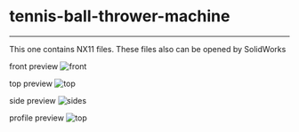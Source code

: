 # tennis-ball-thrower-machine
---

This one contains NX11 files. These files also can be opened by SolidWorks

front preview
![front](https://github.com/savolla/tennis-ball-throwing-machine/blob/master/pics/front.png)

top preview
![top](https://github.com/savolla/tennis-ball-throwing-machine/blob/master/pics/top.png)

side preview
![sides](https://github.com/savolla/tennis-ball-throwing-machine/blob/master/pics/sides.png)

profile preview
![top](https://github.com/savolla/tennis-ball-throwing-machine/blob/master/pics/profile.png)
